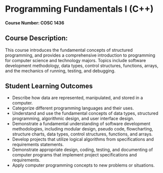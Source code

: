 # Programming Fundamentals I (C++)
#### Course Number: COSC 1436

## Course Description:
This course introduces the fundamental concepts of structured programming, and provides a comprehensive introduction to programming for computer science and technology majors.  Topics include software development methodology, data types, control structures, functions, arrays, and the mechanics of running, testing, and debugging.

## Student Learning Outcomes
* Describe how data are represented, manipulated, and stored in a computer.  
* Categorize different programming languages and their uses.  
* Understand and use the fundamental concepts of data types, structured programming, algorithmic design, and user interface design.  
* Demonstrate a fundamental understanding of software development methodologies, including modular design, pseudo code, flowcharting, structure charts, data types, control structures, functions, and arrays.  
* Develop projects that utilize logical algorithms from specifications and requirements statements.  
* Demonstrate appropriate design, coding, testing, and documenting of computer programs that implement project specifications and requirements.  
* Apply computer programming concepts to new problems or situations.